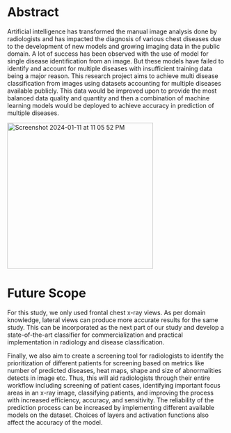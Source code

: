 # Abstract
Artificial intelligence has transformed the manual image analysis done by radiologists and has impacted the diagnosis of various chest diseases due to the development of new models and growing imaging data in the public domain. A lot of success has been observed with the use of model for single disease identification from an image. But these models have failed to identify and account for multiple diseases with insufficient training data being a major reason. This research project aims to achieve multi disease classification from images using datasets accounting for multiple diseases available publicly. This data would be improved upon to provide the most balanced data quality and quantity and then a combination of machine learning models would be deployed to achieve accuracy in prediction of multiple diseases.


<img width="335" alt="Screenshot 2024-01-11 at 11 05 52 PM" src="https://github.com/bansalpratham/x-ray-diagnosis-using-machine-learning/assets/58854752/f191edc0-b490-463a-9434-1e976aee544d">

# Future Scope

For this study, we only used frontal chest x-ray views. As per domain knowledge, lateral views can produce more accurate results for the same study. This can be incorporated as the next part of our study and develop a state-of-the-art classifier for commercialization and practical implementation in radiology and disease classification.

Finally, we also aim to create a screening tool for radiologists to identify the prioritization of different patients for screening based on metrics like number of predicted diseases, heat maps, shape and size of abnormalities detects in image etc. 
Thus, this will aid radiologists through their entire workflow including screening of patient cases, identifying important focus areas in an x-ray image, classifying patients, and improving the process with increased efficiency, accuracy, and sensitivity.
The reliability of the prediction process can be increased by implementing different available models on the dataset. Choices of layers and activation functions also affect the accuracy of the model.

